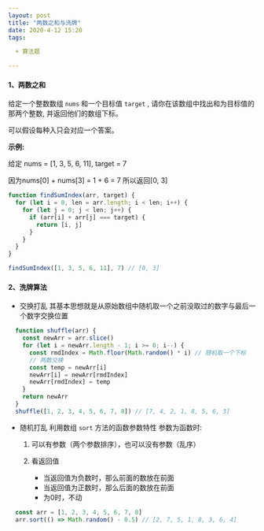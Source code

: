 ```yaml
---
layout: post
title: "两数之和与洗牌"
date: 2020-4-12 15:20
tags: 

  + 算法题

---
```


#### 1、两数之和

给定一个整数数组 `nums` 和一个目标值 `target` , 请你在该数组中找出和为目标值的那两个整数, 并返回他们的数组下标。

可以假设每种入只会对应一个答案。

**示例:**

给定 nums = [1, 3, 5, 6, 11], target = 7 

因为nums[0] + nums[3] = 1 + 6 = 7 
所以返回[0, 3]

<!-- more -->
``` javascript
function findSumIndex(arr, target) {
  for (let i = 0, len = arr.length; i < len; i++) {
    for (let j = 0; j < len; j++) {
      if (arr[i] + arr[j] === target) {
        return [i, j]
      }
    }
  }
}

findSumIndex([1, 3, 5, 6, 11], 7) // [0, 3]
```

#### 2、洗牌算法

+ 交换打乱
  其基本思想就是从原始数组中随机取一个之前没取过的数字与最后一个数字交换位置

``` javascript
  function shuffle(arr) {
    const newArr = arr.slice()
    for (let i = newArr.length - 1; i >= 0; i--) {
      const rmdIndex = Math.floor(Math.random() * i) // 随机取一个下标
      // 两数交换
      const temp = newArr[i]
      newArr[i] = newArr[rmdIndex]
      newArr[rmdIndex] = temp
    }
    return newArr
  }
  shuffle([1, 2, 3, 4, 5, 6, 7, 8]) // [7, 4, 2, 1, 8, 5, 6, 3]
```

+ 随机打乱
  利用数组 `sort` 方法的函数参数特性
  参数为函数时:

    1. 可以有参数（两个参数排序），也可以没有参数（乱序）
    2. 看返回值
  
		+ 当返回值为负数时，那么前面的数放在前面
		+ 当返回值为正数时，那么后面的数放在前面
		+ 为0时，不动

``` javascript
  const arr = [1, 2, 3, 4, 5, 6, 7, 8]
  arr.sort(() => Math.random() - 0.5) // [2, 7, 5, 1, 8, 3, 6, 4]
```

